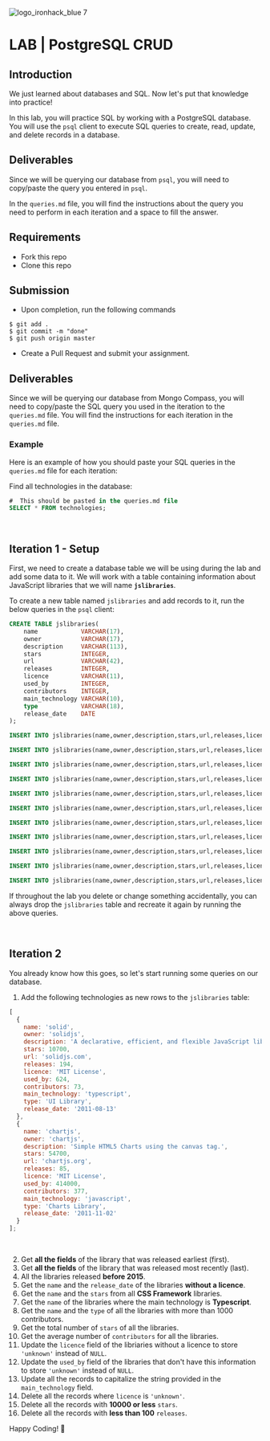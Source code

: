 ![logo_ironhack_blue 7](https://user-images.githubusercontent.com/23629340/40541063-a07a0a8a-601a-11e8-91b5-2f13e4e6b441.png)

# LAB | PostgreSQL CRUD

## Introduction

We just learned about databases and SQL. Now let's put that knowledge into practice!

In this lab, you will practice SQL by working with a PostgreSQL database. You will use the `psql` client to execute SQL queries to create, read, update, and delete records in a database.

## Deliverables

Since we will be querying our database from `psql`, you will need to copy/paste the query you entered in `psql`.

In the `queries.md` file, you will find the instructions about the query you need to perform in each iteration and a space to fill the answer.

## Requirements

- Fork this repo
- Clone this repo

## Submission

- Upon completion, run the following commands

```
$ git add .
$ git commit -m "done"
$ git push origin master
```

- Create a Pull Request and submit your assignment.

## Deliverables

Since we will be querying our database from Mongo Compass, you will need to copy/paste the SQL query you used in the iteration to the `queries.md` file. You will find the instructions for each iteration in the `queries.md` file.

### Example

Here is an example of how you should paste your SQL queries in the `queries.md` file for each iteration:

Find all technologies in the database:

```sql
#  This should be pasted in the queries.md file
SELECT * FROM technologies;
```

<br>

## Iteration 1 - Setup

First, we need to create a database table we will be using during the lab and add some data to it. We will work with a table containing information about JavaScript libraries that we will name **`jslibraries`**.

To create a new table named `jslibraries` and add records to it, run the below queries in the `psql` client:

```sql
CREATE TABLE jslibraries(
    name            VARCHAR(17),
    owner           VARCHAR(17),
    description     VARCHAR(113),
    stars           INTEGER,
    url             VARCHAR(42),
    releases        INTEGER,
    licence         VARCHAR(11),
    used_by         INTEGER,
    contributors    INTEGER,
    main_technology VARCHAR(10),
    type            VARCHAR(18),
    release_date    DATE
);

INSERT INTO jslibraries(name,owner,description,stars,url,releases,licence,used_by,contributors,main_technology,type,release_date) VALUES ('react','facebook','A declarative, efficient, and flexible JavaScript library for building user interfaces.',174000,'reactjs.org',138,'MIT License',7400000,1501,'javascript','SPA library','2014-08-23');

INSERT INTO jslibraries(name,owner,description,stars,url,releases,licence,used_by,contributors,main_technology,type,release_date) VALUES ('vue','vuejs','A Vue.js is a progressive, incrementally-adoptable JavaScript framework for building UI on the web.',188000,'vuejs.org',252,'MIT License',NULL,399,'javascript','SPA library','2016-05-30');

INSERT INTO jslibraries(name,owner,description,stars,url,releases,licence,used_by,contributors,main_technology,type,release_date) VALUES ('styled-components','styled-components','Visual primitives for the component age. Use the best bits of ES6 and CSS to style your apps without stress.',34600,'styled-components.com',195,'MIT License',731000,288,'typescript','CSS-in-JS Library','2016-06-18');

INSERT INTO jslibraries(name,owner,description,stars,url,releases,licence,used_by,contributors,main_technology,type,release_date) VALUES ('ant-design','ant-design','VAn enterprise-class UI design language and React UI library.',34600,'ant.design',474,'MIT License',233000,1469,'typescript','Components Library','2012-12-16');

INSERT INTO jslibraries(name,owner,description,stars,url,releases,licence,used_by,contributors,main_technology,type,release_date) VALUES ('chakra-ui','chakra-ui','⚡️ Simple, Modular & Accessible UI Components for your React Applications.',20300,'chakra-ui.com',2073,'MIT License',23100,429,'typescript','Components Library','2018-08-12');

INSERT INTO jslibraries(name,owner,description,stars,url,releases,licence,used_by,contributors,main_technology,type,release_date) VALUES ('victory','FormidableLabs','A collection of composable React components for building interactive data visualizations.',9100,'http://formidable.com/open-source/victory/',214,NULL,9700,148,'javascript','Charts Library','2014-08-08');

INSERT INTO jslibraries(name,owner,description,stars,url,releases,licence,used_by,contributors,main_technology,type,release_date) VALUES ('pug','pugjs','Pug – robust, elegant, feature rich template engine for Node.js.',20300,'pugjs.org',244,'MIT License',348000,253,'javascript','Template engine','2012-02-07');

INSERT INTO jslibraries(name,owner,description,stars,url,releases,licence,used_by,contributors,main_technology,type,release_date) VALUES ('hbs','pillarjs','Express view engine wrapper for Handlebars.',1500,'pugjs.org',44,'MIT License',NULL,25,'javascript','Template engine','2013-08-25');

INSERT INTO jslibraries(name,owner,description,stars,url,releases,licence,used_by,contributors,main_technology,type,release_date) VALUES ('bootstrap','twbs','The most popular HTML, CSS, and JavaScript framework for developing responsive, mobile first projects on the web.',153000,'getbootstrap.com',72,'MIT License',2700000,1240,'javascript','CSS Framework','2017-10-25');

INSERT INTO jslibraries(name,owner,description,stars,url,releases,licence,used_by,contributors,main_technology,type,release_date) VALUES ('materialize','Dogfalo','Materialize, a CSS Framework based on Material Design.',36600,'materializecss.com',44,'MIT License',77200,261,'javascript','CSS Framework','2016-08-20');

INSERT INTO jslibraries(name,owner,description,stars,url,releases,licence,used_by,contributors,main_technology,type,release_date) VALUES ('moment','moment','Parse, validate, manipulate, and display dates in javascript.',45900,'momentjs.com',84,NULL,2500000,590,'javascript','Date library','2012-10-08');

```

If throughout the lab you delete or change something accidentally, you can always drop the `jslibraries` table and recreate it again by running the above queries.

<br>

## Iteration 2

You already know how this goes, so let's start running some queries on our database.

1. Add the following technologies as new rows to the `jslibraries` table:

```js
[
  {
    name: 'solid',
    owner: 'solidjs',
    description: 'A declarative, efficient, and flexible JavaScript library for building user interfaces.',
    stars: 10700,
    url: 'solidjs.com',
    releases: 194,
    licence: 'MIT License',
    used_by: 624,
    contributors: 73,
    main_technology: 'typescript',
    type: 'UI Library',
    release_date: '2011-08-13'
  },
  {
    name: 'chartjs',
    owner: 'chartjs',
    description: 'Simple HTML5 Charts using the canvas tag.',
    stars: 54700,
    url: 'chartjs.org',
    releases: 85,
    licence: 'MIT License',
    used_by: 414000,
    contributors: 377,
    main_technology: 'javascript',
    type: 'Charts Library',
    release_date: '2011-11-02'
  }
];
```

<br>

2. Get **all the fields** of the library that was released earliest (first).
3. Get **all the fields** of the library that was released most recently (last).
4. All the libraries released **before 2015**.
5. Get the `name` and the `release_date` of the libraries **without a licence**.
6. Get the `name` and the `stars` from all **CSS Framework** libraries.
7. Get the `name` of the libraries where the main technology is **Typescript**.
8. Get the `name` and the `type` of all the libraries with more than 1000 contributors.
9. Get the total number of `stars` of all the libraries.
10. Get the average number of `contributors` for all the libraries.
11. Update the `licence` field of the libriaries without a licence to store `'unknown'` instead of `NULL`.
12. Update the `used_by` field of the libraries that don't have this information to store `'unknown'` instead of `NULL`.
13. Update all the records to capitalize the string provided in the `main_technology` field.
14. Delete all the records where `licence` is `'unknown'`.
15. Delete all the records with **10000 or less** `stars`.
16. Delete all the records with **less than 100** `releases`.

Happy Coding! 💙
